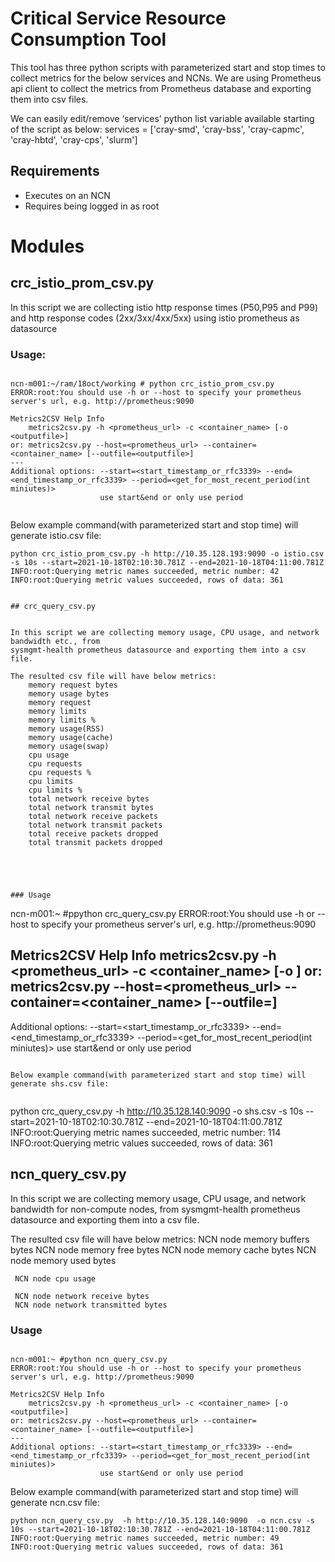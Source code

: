 # Critical Service Resource Consumption Tool

This tool has three python scripts with parameterized start and stop times 
to collect metrics for the below services and NCNs. We are using Prometheus
api client to collect the metrics from Prometheus database and exporting them into csv files. 

We can easily edit/remove  ‘services’ python list variable available starting of the script as below:
services = ['cray-smd', 'cray-bss', 'cray-capmc', 'cray-hbtd', 'cray-cps', 'slurm']


## Requirements
* Executes on an NCN
* Requires being logged in as root

# Modules

## crc_istio_prom_csv.py 


In this script we are collecting istio http response times (P50,P95 and P99) 
and http response codes (2xx/3xx/4xx/5xx) using istio prometheus as 
datasource

### Usage:
```

ncn-m001:~/ram/18oct/working # python crc_istio_prom_csv.py
ERROR:root:You should use -h or --host to specify your prometheus server's url, e.g. http://prometheus:9090

Metrics2CSV Help Info
    metrics2csv.py -h <prometheus_url> -c <container_name> [-o <outputfile>]
or: metrics2csv.py --host=<prometheus_url> --container=<container_name> [--outfile=<outputfile>]
---
Additional options: --start=<start_timestamp_or_rfc3339> --end=<end_timestamp_or_rfc3339> --period=<get_for_most_recent_period(int miniutes)>
                    use start&end or only use period


```

Below example command(with parameterized start and stop time) will generate istio.csv file:

```
python crc_istio_prom_csv.py -h http://10.35.128.193:9090 -o istio.csv -s 10s --start=2021-10-18T02:10:30.781Z --end=2021-10-18T04:11:00.781Z
INFO:root:Querying metric names succeeded, metric number: 42
INFO:root:Querying metric values succeeded, rows of data: 361


## crc_query_csv.py 


In this script we are collecting memory usage, CPU usage, and network bandwidth etc., from 
sysmgmt-health prometheus datasource and exporting them into a csv file.

The resulted csv file will have below metrics:
    memory request bytes
    memory usage bytes
    memory request
    memory limits
    memory limits %
    memory usage(RSS)
    memory usage(cache)
    memory usage(swap)
    cpu usage
    cpu requests
    cpu requests %
    cpu limits
    cpu limits %
    total network receive bytes
    total network transmit bytes
    total network receive packets
    total network transmit packets
    total receive packets dropped
    total transmit packets dropped
	

   


### Usage
```

ncn-m001:~ #ppython crc_query_csv.py
ERROR:root:You should use -h or --host to specify your prometheus server's url, e.g. http://prometheus:9090

Metrics2CSV Help Info
    metrics2csv.py -h <prometheus_url> -c <container_name> [-o <outputfile>]
or: metrics2csv.py --host=<prometheus_url> --container=<container_name> [--outfile=<outputfile>]
---
Additional options: --start=<start_timestamp_or_rfc3339> --end=<end_timestamp_or_rfc3339> --period=<get_for_most_recent_period(int miniutes)>
                    use start&end or only use period

```

Below example command(with parameterized start and stop time) will generate shs.csv file:


```
python crc_query_csv.py -h http://10.35.128.140:9090  -o shs.csv -s 10s --start=2021-10-18T02:10:30.781Z --end=2021-10-18T04:11:00.781Z
INFO:root:Querying metric names succeeded, metric number: 114
INFO:root:Querying metric values succeeded, rows of data: 361

## ncn_query_csv.py


In this script we are collecting memory usage, CPU usage, and network bandwidth for non-compute nodes, from sysmgmt-health prometheus datasource and exporting them into a csv file.

The resulted csv file will have below metrics:
     NCN node memory buffers bytes
     NCN node memory free bytes
     NCN node memory cache bytes
     NCN node memory used bytes

     NCN node cpu usage

     NCN node network receive bytes
     NCN node network transmitted bytes


### Usage
```

ncn-m001:~ #python ncn_query_csv.py
ERROR:root:You should use -h or --host to specify your prometheus server's url, e.g. http://prometheus:9090

Metrics2CSV Help Info
    metrics2csv.py -h <prometheus_url> -c <container_name> [-o <outputfile>]
or: metrics2csv.py --host=<prometheus_url> --container=<container_name> [--outfile=<outputfile>]
---
Additional options: --start=<start_timestamp_or_rfc3339> --end=<end_timestamp_or_rfc3339> --period=<get_for_most_recent_period(int miniutes)>
                    use start&end or only use period

```

Below example command(with parameterized start and stop time) will generate ncn.csv file:

```
python ncn_query_csv.py  -h http://10.35.128.140:9090  -o ncn.csv -s 10s --start=2021-10-18T02:10:30.781Z --end=2021-10-18T04:11:00.781Z
INFO:root:Querying metric names succeeded, metric number: 49
INFO:root:Querying metric values succeeded, rows of data: 361

